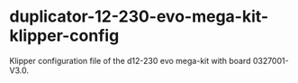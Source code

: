 # duplicator-12-230-evo-mega-kit-klipper-config

Klipper configuration file of the d12-230 evo mega-kit with board 0327001-V3.0.


